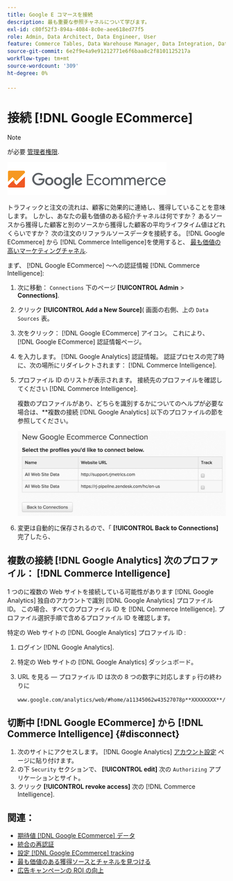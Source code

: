 ```yaml
---
title: Google E コマースを接続
description: 最も重要な参照チャネルについて学びます。
exl-id: c80f52f3-894a-4084-8c0e-aee618ed77f5
role: Admin, Data Architect, Data Engineer, User
feature: Commerce Tables, Data Warehouse Manager, Data Integration, Data Import/Export
source-git-commit: 6e2f9e4a9e91212771e6f6baa8c2f8101125217a
workflow-type: tm+mt
source-wordcount: '309'
ht-degree: 0%

---
```


# 接続 [!DNL Google ECommerce]

>[!NOTE]
>
>が必要 [管理者権限](../../../administrator/user-management/user-management.md).

![](../../../assets/google-ecommerce-logo.png)

トラフィックと注文の流れは、顧客に効果的に連絡し、獲得していることを意味します。 しかし、あなたの最も価値のある紹介チャネルは何ですか？ あるソースから獲得した顧客と別のソースから獲得した顧客の平均ライフタイム値はどれくらいですか？ 次の注文のリファラルソースデータを接続する。 [!DNL Google ECommerce] から [!DNL Commerce Intelligence]を使用すると、 [最も価値の高いマーケティングチャネル](../../../data-analyst/analysis/most-value-source-channel.md).

まず、 [!DNL Google ECommerce] ～への認証情報 [!DNL Commerce Intelligence]:

1. 次に移動： `Connections` 下のページ **[!UICONTROL Admin** > **Connections]**.

1. クリック **[!UICONTROL Add a New Source]**( 画面の右側、上の `Data Sources` 表。

1. 次をクリック： [!DNL Google ECommerce] アイコン。 これにより、 [!DNL Google ECommerce] 認証情報ページ。

1. を入力します。 [!DNL Google Analytics] 認証情報。 認証プロセスの完了時に、次の場所にリダイレクトされます： [!DNL Commerce Intelligence].

1. プロファイル ID のリストが表示されます。 接続先のプロファイルを確認してください [!DNL Commerce Intelligence].

   複数のプロファイルがあり、どちらを識別するかについてのヘルプが必要な場合は、**複数の接続 [!DNL Google Analytics] 以下のプロファイルの節を参照してください。

   ![](../../../assets/conn-mult-ga-profiles.png)<!--{: width="500"}-->

1. 変更は自動的に保存されるので、「 **[!UICONTROL Back to Connections]** 完了したら、

## 複数の接続 [!DNL Google Analytics] 次のプロファイル： [!DNL Commerce Intelligence]

1 つのに複数の Web サイトを接続している可能性があります [!DNL Google Analytics] 独自のアカウントで識別 [!DNL Google Analytics] プロファイル ID。 この場合、すべてのプロファイル ID を [!DNL Commerce Intelligence]. プロファイル選択手順で含めるプロファイル ID を確認します。

特定の Web サイトの [!DNL Google Analytics] プロファイル ID :

1. ログイン [!DNL Google Analytics].
1. 特定の Web サイトの [!DNL Google Analytics] ダッシュボード。
1. URL を見る — プロファイル ID は次の 8 つの数字に対応します `p` 行の終わりに

   `www.google.com/analytics/web/#home/a11345062w43527078p**XXXXXXXX**/`

## 切断中 [!DNL Google ECommerce] から [!DNL Commerce Intelligence] {#disconnect}

1. 次のサイトにアクセスします。 [!DNL Google Analytics] [アカウント設定](https://www.google.com/account/about/?hl=en) ページに貼り付けます。
1. の下 `Security` セクションで、 **[!UICONTROL edit]** 次の `Authorizing` アプリケーションとサイト。
1. クリック **[!UICONTROL revoke access]** 次の [!DNL Commerce Intelligence].

## 関連：

* [期待値 [!DNL Google ECommerce] データ](../integrations/google-ecommerce-data.md)
* [統合の再認証](https://experienceleague.adobe.com/docs/commerce-knowledge-base/kb/how-to/mbi-reauthenticating-integrations.html)
* [設定 [!DNL Google ECommerce] tracking](https://support.google.com/analytics/answer/1009612?hl=en)
* [最も価値のある獲得ソースとチャネルを見つける](../../analysis/most-value-source-channel.md)
* [広告キャンペーンの ROI の向上](../../analysis/roi-ad-camp.md)
